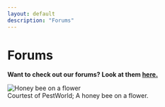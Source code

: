 ```yaml
---
layout: default
description: "Forums"
---
```


<h1>Forums</h1>

**Want to check out our forums? Look at them [here.](https://waggle-dance.forumotion.com/)**

<img src="https://www.pestworld.org/media/561900/honey-bee-foraging-side-view.jpg?preset=pestFeature1024" alt="Honey bee on a flower" style="height=300px;"><br>
Courtest of PestWorld; A honey bee on a flower.
